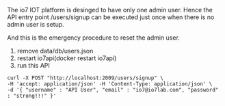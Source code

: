 
The io7 IOT platform is desinged to have only one admin user. Hence the API entry point /users/signup can be executed just once when there is no admin user is setup.

And this is the emergency procedure to reset the admin user.

1. remove data/db/users.json
2. restart io7api(docker restart io7api)
3. run this API
```shell
curl -X POST "http://localhost:2009/users/signup" \
-H 'accept: application/json' -H 'Content-Type: application/json' \
-d '{ "username" : "API User", "email" : "io7@io7lab.com", "password" : "strong!!!" }'
```